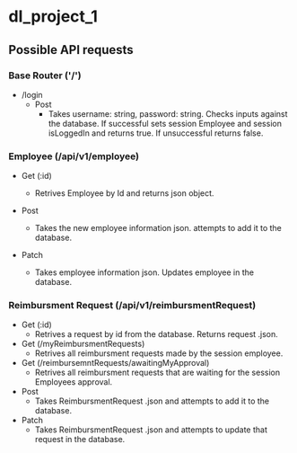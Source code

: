 # dl_project_1

## **Possible API requests**

### **Base Router** ('/')

- /login
  - Post
    - Takes username: string, password: string. Checks inputs against the database. If successful sets session Employee and session isLoggedIn and returns true. If unsuccessful returns false.

### **Employee** (/api/v1/employee)

- Get (:id)
  - Retrives Employee by Id and returns json object.

- Post
  - Takes the new employee information json. attempts to add it to the database.

- Patch
  - Takes employee information json. Updates employee in the database.

### **Reimbursment Request** (/api/v1/reimbursmentRequest)

- Get (:id)
  - Retrives a request by id from the database. Returns request .json.
- Get (/myReimbursmentRequests)
  - Retrives all reimbursment requests made by the session employee.
- Get (/reimbursemntRequests/awaitingMyApproval)
  - Retrives all reimbursment requests that are waiting for the session Employees approval.
- Post
  - Takes ReimbursmentRequest .json and attempts to add it to the database.
- Patch
  - Takes ReimbursmentRequest .json and attempts to update that request in the database.
  